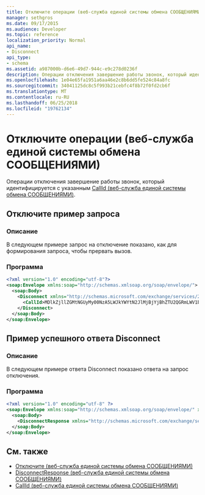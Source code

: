 ```yaml
---
title: Отключите операции (веб-служба единой системы обмена СООБЩЕНИЯМИ)
manager: sethgros
ms.date: 09/17/2015
ms.audience: Developer
ms.topic: reference
localization_priority: Normal
api_name:
- Disconnect
api_type:
- schema
ms.assetid: a987000b-d6e6-49d7-944c-e9c278d0236f
description: Операции отключения завершение работы звонок, который идентифицируется с указанным CallId (веб-служба единой системы обмена СООБЩЕНИЯМИ).
ms.openlocfilehash: 1e04e65fa1951a6aa46e2c8b6dd5fe524c84a8fc
ms.sourcegitcommit: 34041125dc8c5f993b21cebfc4f8b72f0fd2cb6f
ms.translationtype: MT
ms.contentlocale: ru-RU
ms.lasthandoff: 06/25/2018
ms.locfileid: "19762134"
---
```

# <a name="disconnect-operation-um-web-service"></a>Отключите операции (веб-служба единой системы обмена СООБЩЕНИЯМИ)

Операции отключения завершение работы звонок, который идентифицируется с указанным [CallId (веб-служба единой системы обмена СООБЩЕНИЯМИ)](callid-um-web-service.md).
  
## <a name="disconnect-request-example"></a>Отключите пример запроса

### <a name="description"></a>Описание

В следующем примере запрос на отключение показано, как для формирования запроса, чтобы прервать вызов.
  
### <a name="code"></a>Программа

```XML
<?xml version="1.0" encoding="utf-8"?>
<soap:Envelope xmlns:soap="http://schemas.xmlsoap.org/soap/envelope/">
  <soap:Body>
    <Disconnect xmlns="http://schemas.microsoft.com/exchange/services/2006/messages">
      <CallId>MDlkZjllZGMtNGUyMy00NzA5LWJkYWYtN2JlMjBjYjBhZTU2QGRmLWV1bS0wMS5leGNoYW5nZS5jb3JwLm1pY3Jvc29mdC5jb20=</CallId>
    </Disconnect>
  </soap:Body>
</soap:Envelope>
```

## <a name="successful-disconnect-response-example"></a>Пример успешного ответа Disconnect

### <a name="description"></a>Описание

В следующем примере ответа Disconnect показано ответа на запрос отключения.
  
### <a name="code"></a>Программа

```XML
<?xml version="1.0" encoding="utf-8" ?> 
<soap:Envelope xmlns:soap="http://schemas.xmlsoap.org/soap/envelope/" xmlns:xsi="http://www.w3.org/2001/XMLSchema-instance" xmlns:xsd="http://www.w3.org/2001/XMLSchema">
  <soap:Body>
    <DisconnectResponse xmlns="http://schemas.microsoft.com/exchange/services/2006/messages" /> 
  </soap:Body>
</soap:Envelope>
```

## <a name="see-also"></a>См. также

- [Отключите (веб-служба единой системы обмена СООБЩЕНИЯМИ)](disconnect-um-web-service.md) 
- [DisconnectResponse (веб-служба единой системы обмена СООБЩЕНИЯМИ)](disconnectresponse-um-web-service.md) 
- [CallId (веб-служба единой системы обмена СООБЩЕНИЯМИ)](callid-um-web-service.md)

